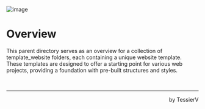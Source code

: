 ![image](https://github.com/TessierV/Web_exercice/assets/113889290/d4c6aa4a-8af3-427e-9f87-4e3eaeee1d22)

# Overview
This parent directory serves as an overview for a collection of template_website folders, each containing a unique website template. These templates are designed to offer a starting point for various web projects, providing a foundation with pre-built structures and styles.


<br/><hr>
<p align="right">by TessierV</p>
